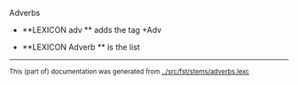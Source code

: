 
Adverbs

* **LEXICON adv   ** adds the tag +Adv

* **LEXICON Adverb   ** is the list






















* * *
<small>This (part of) documentation was generated from [../src/fst/stems/adverbs.lexc](http://github.com/giellalt/lang-sje/blob/main/../src/fst/stems/adverbs.lexc)</small>